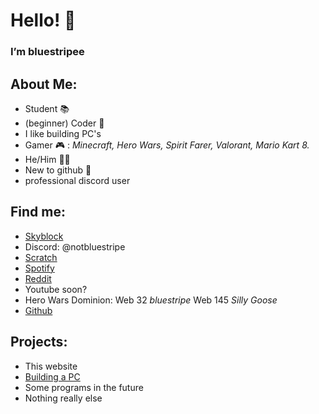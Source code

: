 # Hello! 👋

### I’m bluestripee


## About Me:
- Student 📚
- (beginner) Coder 🫠
- I like building PC's
- Gamer 🎮 : _Minecraft, Hero Wars, Spirit Farer, Valorant, Mario Kart 8._
- He/Him 👨‍💻
- New to github 👀
- professional discord user


## Find me:
- [Skyblock](https://sky.shiiyu.moe/stats/bluestripee/Apple)
- Discord: @notbluestripe
- [Scratch](https://scratch.mit.edu/users/-FlameIntros/)
- [Spotify](https://open.spotify.com/user/31gckxvsuf2hea65xk3ucgww2f74)
- [Reddit](https://www.reddit.com/user/Bluestripee)
- Youtube soon?
- Hero Wars Dominion: Web 32 *bluestripe* Web 145 *Silly Goose*
- [Github](https://github.com/bluestripee)


## Projects:
- This website
- [Building a PC](https://ca.pcpartpicker.com/list/CzCqRK)
- Some programs in the future
- Nothing really else


